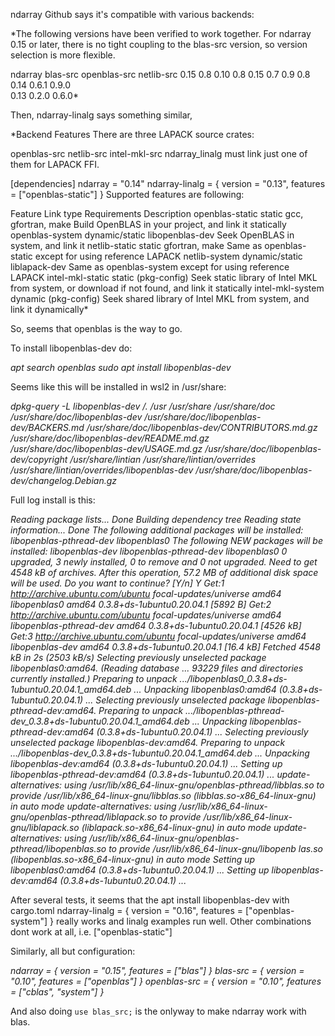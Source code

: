 ndarray Github says it's compatible with various backends: 

*The following versions have been verified to work together. For ndarray 0.15 or later, there is no tight coupling to the blas-src version, so version selection is more flexible.

ndarray	blas-src	openblas-src	netlib-src
0.15	0.8	0.10	0.8
0.15	0.7	0.9	0.8
0.14	0.6.1	0.9.0	 
0.13	0.2.0	0.6.0*

Then, ndarray-linalg says something similar, 

*Backend Features
There are three LAPACK source crates:

openblas-src
netlib-src
intel-mkl-src
ndarray_linalg must link just one of them for LAPACK FFI.

[dependencies]
ndarray = "0.14"
ndarray-linalg = { version = "0.13", features = ["openblas-static"] }
Supported features are following:

Feature	Link type	Requirements	Description
openblas-static	static	gcc, gfortran, make	Build OpenBLAS in your project, and link it statically
openblas-system	dynamic/static	libopenblas-dev	Seek OpenBLAS in system, and link it
netlib-static	static	gfortran, make	Same as openblas-static except for using reference LAPACK
netlib-system	dynamic/static	liblapack-dev	Same as openblas-system except for using reference LAPACK
intel-mkl-static	static	(pkg-config)	Seek static library of Intel MKL from system, or download if not found, and link it statically
intel-mkl-system	dynamic	(pkg-config)	Seek shared library of Intel MKL from system, and link it dynamically*

So, seems that openblas is the way to go.

To install libopenblas-dev do:

*apt search openblas
sudo apt install libopenblas-dev*

Seems like this will be installed in wsl2 in /usr/share:

*dpkg-query -L libopenblas-dev
/.
/usr
/usr/share
/usr/share/doc
/usr/share/doc/libopenblas-dev
/usr/share/doc/libopenblas-dev/BACKERS.md
/usr/share/doc/libopenblas-dev/CONTRIBUTORS.md.gz
/usr/share/doc/libopenblas-dev/README.md.gz
/usr/share/doc/libopenblas-dev/USAGE.md.gz
/usr/share/doc/libopenblas-dev/copyright
/usr/share/lintian
/usr/share/lintian/overrides
/usr/share/lintian/overrides/libopenblas-dev
/usr/share/doc/libopenblas-dev/changelog.Debian.gz*

Full log install is this:

*Reading package lists... Done
Building dependency tree
Reading state information... Done
The following additional packages will be installed:
  libopenblas-pthread-dev libopenblas0
The following NEW packages will be installed:
  libopenblas-dev libopenblas-pthread-dev libopenblas0
0 upgraded, 3 newly installed, 0 to remove and 0 not upgraded.
Need to get 4548 kB of archives.
After this operation, 57.2 MB of additional disk space will be used.
Do you want to continue? [Y/n] Y
Get:1 http://archive.ubuntu.com/ubuntu focal-updates/universe amd64 libopenblas0 amd64 0.3.8+ds-1ubuntu0.20.04.1 [5892 B]
Get:2 http://archive.ubuntu.com/ubuntu focal-updates/universe amd64 libopenblas-pthread-dev amd64 0.3.8+ds-1ubuntu0.20.04.1 [4526 kB]
Get:3 http://archive.ubuntu.com/ubuntu focal-updates/universe amd64 libopenblas-dev amd64 0.3.8+ds-1ubuntu0.20.04.1 [16.4 kB]
Fetched 4548 kB in 2s (2503 kB/s)
Selecting previously unselected package libopenblas0:amd64.
(Reading database ... 93229 files and directories currently installed.)
Preparing to unpack .../libopenblas0_0.3.8+ds-1ubuntu0.20.04.1_amd64.deb ...
Unpacking libopenblas0:amd64 (0.3.8+ds-1ubuntu0.20.04.1) ...
Selecting previously unselected package libopenblas-pthread-dev:amd64.
Preparing to unpack .../libopenblas-pthread-dev_0.3.8+ds-1ubuntu0.20.04.1_amd64.deb ...
Unpacking libopenblas-pthread-dev:amd64 (0.3.8+ds-1ubuntu0.20.04.1) ...
Selecting previously unselected package libopenblas-dev:amd64.
Preparing to unpack .../libopenblas-dev_0.3.8+ds-1ubuntu0.20.04.1_amd64.deb ...
Unpacking libopenblas-dev:amd64 (0.3.8+ds-1ubuntu0.20.04.1) ...
Setting up libopenblas-pthread-dev:amd64 (0.3.8+ds-1ubuntu0.20.04.1) ...
update-alternatives: using /usr/lib/x86_64-linux-gnu/openblas-pthread/libblas.so to provide /usr/lib/x86_64-linux-gnu/libblas.so (libblas.so-x86_64-linux-gnu) in auto mode
update-alternatives: using /usr/lib/x86_64-linux-gnu/openblas-pthread/liblapack.so to provide /usr/lib/x86_64-linux-gnu/liblapack.so (liblapack.so-x86_64-linux-gnu) in auto mode
update-alternatives: using /usr/lib/x86_64-linux-gnu/openblas-pthread/libopenblas.so to provide /usr/lib/x86_64-linux-gnu/libopenb
las.so (libopenblas.so-x86_64-linux-gnu) in auto mode
Setting up libopenblas0:amd64 (0.3.8+ds-1ubuntu0.20.04.1) ...
Setting up libopenblas-dev:amd64 (0.3.8+ds-1ubuntu0.20.04.1) ...*

After several tests, it seems that the apt install libopenblas-dev with cargo.toml ndarray-linalg = { version = "0.16", features = ["openblas-system"] } really works and linalg examples run well. Other combinations dont work at all, i.e. ["openblas-static"]

Similarly, all but configuration:

*ndarray = { version = "0.15", features = ["blas"] }
blas-src = { version = "0.10", features = ["openblas"] }
openblas-src = { version = "0.10", features = ["cblas", "system"] }*

And also doing `use blas_src;` is the onlyway to make ndarray work with blas.



